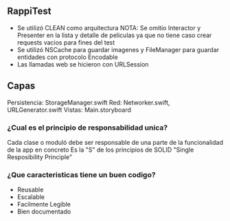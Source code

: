 ## RappiTest ##

+ Se utilizó CLEAN como arquitectura
  NOTA: Se omitio Interactor y Presenter en la lista y detalle de peliculas ya que no tiene caso crear requests
        vacios para fines del test
+ Se utilizó NSCache para guardar imagenes y FileManager para guardar entidades con protocolo Encodable
+ Las llamadas web se hicieron con URLSession

## Capas ##

Persistencia: StorageManager.swift
Red: Networker.swift, URLGenerator.swift
Vistas: Main.storyboard

### ¿Cual es el principio de responsabilidad unica? ###
Cada clase o moduló debe ser responsable de una parte de la funcionalidad de la app en concreto
Es la "S" de los principios de SOLID "Single Resposibility Principle"

### ¿Que caracteristicas tiene un buen codigo? ###
+ Reusable
+ Escalable
+ Facilmente Legible
+ Bien documentado
